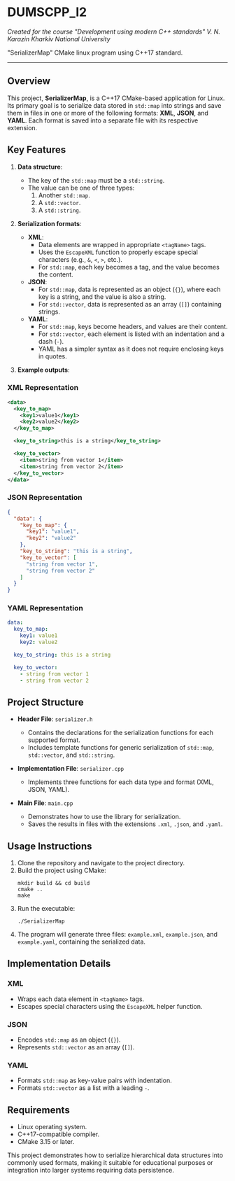 # DUMSCPP_l2

_Created for the course "Development using modern C++ standards" V. N. Karazin Kharkiv National University_

"SerializerMap" CMake linux program using C++17 standard.

---

## Overview

This project, **SerializerMap**, is a C++17 CMake-based application for Linux. Its primary goal is to serialize data stored in `std::map` into strings and save them in files in one or more of the following formats: **XML**, **JSON**, and **YAML**. Each format is saved into a separate file with its respective extension.

## Key Features

1. **Data structure**: 
   - The key of the `std::map` must be a `std::string`.
   - The value can be one of three types:
     1. Another `std::map`.
     2. A `std::vector`.
     3. A `std::string`.

2. **Serialization formats**:
   - **XML**:
     - Data elements are wrapped in appropriate `<tagName>` tags.
     - Uses the `EscapeXML` function to properly escape special characters (e.g., `&`, `<`, `>`, etc.).
     - For `std::map`, each key becomes a tag, and the value becomes the content.
   - **JSON**:
     - For `std::map`, data is represented as an object (`{}`), where each key is a string, and the value is also a string.
     - For `std::vector`, data is represented as an array (`[]`) containing strings.
   - **YAML**:
     - For `std::map`, keys become headers, and values are their content.
     - For `std::vector`, each element is listed with an indentation and a dash (`-`).
     - YAML has a simpler syntax as it does not require enclosing keys in quotes.

3. **Example outputs**:

### XML Representation

```xml
<data>  
  <key_to_map>  
    <key1>value1</key1>  
    <key2>value2</key2>  
  </key_to_map>  

  <key_to_string>this is a string</key_to_string>  

  <key_to_vector>  
    <item>string from vector 1</item>  
    <item>string from vector 2</item>  
  </key_to_vector>  
</data>  
```

### JSON Representation

```json
{  
  "data": {  
    "key_to_map": {  
      "key1": "value1",  
      "key2": "value2"  
    },  
    "key_to_string": "this is a string",  
    "key_to_vector": [  
      "string from vector 1",  
      "string from vector 2"  
    ]  
  }  
}  
```

### YAML Representation

```yaml
data:  
  key_to_map:  
    key1: value1  
    key2: value2  

  key_to_string: this is a string  

  key_to_vector:  
    - string from vector 1  
    - string from vector 2  
```

## Project Structure

- **Header File**: `serializer.h`
  - Contains the declarations for the serialization functions for each supported format.
  - Includes template functions for generic serialization of `std::map`, `std::vector`, and `std::string`.

- **Implementation File**: `serializer.cpp`
  - Implements three functions for each data type and format (XML, JSON, YAML).

- **Main File**: `main.cpp`
  - Demonstrates how to use the library for serialization.
  - Saves the results in files with the extensions `.xml`, `.json`, and `.yaml`.

## Usage Instructions

1. Clone the repository and navigate to the project directory.
2. Build the project using CMake:
   ```
   mkdir build && cd build
   cmake ..
   make
   ```
3. Run the executable:
   ```
   ./SerializerMap
   ```
4. The program will generate three files: `example.xml`, `example.json`, and `example.yaml`, containing the serialized data.

## Implementation Details

### XML
- Wraps each data element in `<tagName>` tags.
- Escapes special characters using the `EscapeXML` helper function.

### JSON
- Encodes `std::map` as an object (`{}`).
- Represents `std::vector` as an array (`[]`).

### YAML
- Formats `std::map` as key-value pairs with indentation.
- Formats `std::vector` as a list with a leading `-`.

## Requirements

- Linux operating system.
- C++17-compatible compiler.
- CMake 3.15 or later.

This project demonstrates how to serialize hierarchical data structures into commonly used formats, making it suitable for educational purposes or integration into larger systems requiring data persistence.
